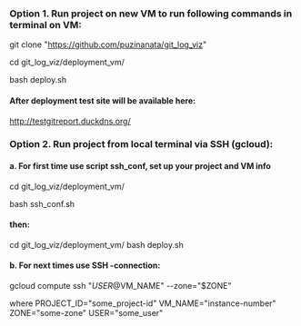 ### Option 1. Run project on new VM to run following commands in terminal on VM:
git clone "https://github.com/puzinanata/git_log_viz"

cd git_log_viz/deployment_vm/

bash deploy.sh

#### After deployment test site will be available here: 
http://testgitreport.duckdns.org/

### Option 2. Run project from local terminal via SSH (gcloud):
#### a. For first time use script ssh_conf, set up your project and VM info
cd git_log_viz/deployment_vm/

bash ssh_conf.sh

#### then:
cd git_log_viz/deployment_vm/
bash deploy.sh

#### b. For next times use SSH -connection:
gcloud compute ssh "$USER@$VM_NAME" --zone="$ZONE"

where 
PROJECT_ID="some_project-id"
VM_NAME="instance-number"
ZONE="some-zone"
USER="some_user"


